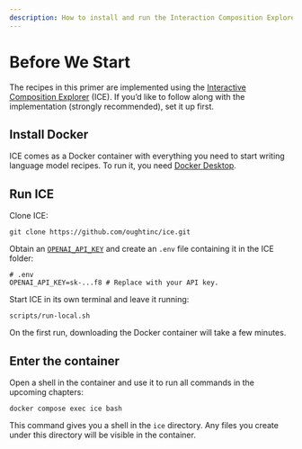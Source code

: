 ```yaml
---
description: How to install and run the Interaction Composition Explorer
---
```


# Before We Start

The recipes in this primer are implemented using the [Interactive Composition Explorer](https://github.com/oughtinc/ice) (ICE). If you’d like to follow along with the implementation (strongly recommended), set it up first.

## Install Docker

ICE comes as a Docker container with everything you need to start writing language model recipes. To run it, you need [Docker Desktop](https://www.docker.com/products/docker-desktop/).

## Run ICE

Clone ICE:

```shell
git clone https://github.com/oughtinc/ice.git
```

Obtain an [`OPENAI_API_KEY`](https://beta.openai.com/account/api-keys) and create an `.env` file containing it in the ICE folder:

```shell
# .env
OPENAI_API_KEY=sk-...f8 # Replace with your API key.
```

Start ICE in its own terminal and leave it running:

```shell
scripts/run-local.sh
```

On the first run, downloading the Docker container will take a few minutes.

## Enter the container

Open a shell in the container and use it to run all commands in the upcoming chapters:

```shell
docker compose exec ice bash
```

This command gives you a shell in the `ice` directory. Any files you create under this directory will be visible in the container.
